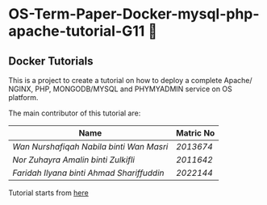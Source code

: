 # OS-Term-Paper-Docker-mysql-php-apache-tutorial-G11 :rocket:

## Docker Tutorials
This is a project to create a tutorial on how to deploy a complete Apache/ NGINX, PHP, MONGODB/MYSQL and PHYMYADMIN service on OS platform.

The main contributor of this tutorial are:

Name        | Matric No
-------     |----------
_Wan Nurshafiqah Nabila binti Wan Masri_ | _2013674_
_Nor Zuhayra Amalin binti Zulkifli_ | _2011642_
_Faridah Ilyana binti Ahmad Shariffuddin_ | _2022144_

Tutorial starts from [here](page1.md)



